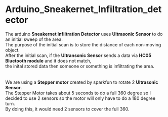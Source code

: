 # Arduino_Sneakernet_Infiltration_detector

The arduino <b>Sneakernet Infiltration Detector</b> uses <b>Ultrasonic Sensor</b> to do an initial sweep of the area.<br>
The purpose of the initial scan is to store the distance of each non-moving object.<br>
After the initial scan, if the <b>Ultransonic Sensor</b> sends a data via <b>HC05 Bluetooth module</b> and it does not match,<br>
the inital stored data then someone or something is infiltrating the area.<br>
<br>
<br>
We are using a <b>Stepper motor</b> created by sparkfun to rotate 2 <b>Ultrasonic Sensor</b>.<br>
The Stepper Motor takes about 5 seconds to do a full 360 degree so I decided to use 2 sensors so the motor will only have to do a 180 degree turn.<br>
By doing this, it would need 2 sensors to cover the full 360.
